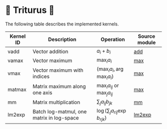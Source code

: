 # 🦎 Triturus 🦎

The following table describes the implemented kernels.

| Kernel ID    | Description                               | Operation                            | Source module                   |
| ------------ | ----------------------------------------- | ------------------------------------ | ------------------------------- |
| vadd         | Vector addition                           | $a_i+b_i$                            | [add](triturus/add.py)          |
| vamax        | Vector maximum                            | $\max_i a_i$                         | [max](triturus/max.py)          |
| vmax         | Vector maximum with indices               | $(\max_i a_i, \arg\max_i a_i)$       | [max](triturus/max.py)          |
| matmax       | Matrix maximum along one axis             | $\max_i a_{ij}$ or $\max_j a_{ij}$   | [max](triturus/max.py)          |
| mm           | Matrix multiplication                     | $\sum_j a_{ij}b_{jk}$                | [mm](triturus/mm.py)            |
| lm2exp       | Batch log-matmul, one matrix in log-space | $\log(\sum_j a_{rij} \exp b_{rjk})$  | [lm2exp](triturus/lm2exp.py)    |
